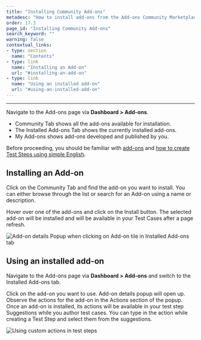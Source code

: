 ```yaml
---
title: "Installing Community Add-ons"
metadesc: "How to install add-ons from the Add-ons Community Marketplace."
order: 17.3
page_id: "Installing Community Add-ons"
search_keyword: ""
warning: false
contextual_links:
- type: section
  name: "Contents"
- type: link
  name: "Installing an Add-on"
  url: "#installing-an-add-on"
- type: link
  name: "Using an installed add-on"
  url: "#using-an-installed-add-on"
---
```

---


Navigate to the Add-ons page via **Dashboard > Add-ons**.

* Community Tab shows all the add-ons available for installation.
* The Installed Add-ons Tab shows the currently installed add-ons.
* My Add-ons shows add-ons developed and published by you.

Before proceeding, you should be familiar with [add-ons](https://testsigma.com/docs/addons/what-is-an-addon/) and [how to create Test Steps using simple English](https://testsigma.com/docs/test-cases/step-types/natural-language/).

## **Installing an Add-on**

Click on the Community Tab and find the add-on you want to install. You can either browse through the list or search for an Add-on using a name or description.

Hover over one of the add-ons and click on the Install button. The selected add-on will be installed and will be available in your Test Cases after a page refresh.

![Add-on details Popup when clicking on Add-on tile in Installed Add-ons tab](https://docs.testsigma.com/images/community-marketplace/add-on-details.gif.gif)

## **Using an installed add-on**

Navigate to the Add-ons page via **Dashboard > Add-ons** and switch to the Installed Add-ons tab.

Click on the add-on you want to use. Add-on details popup will open up. Observe the actions for the add-on in the Actions section of the popup. Once an add-on is installed, its actions will be available in your test step Suggestions while you author test cases. You can type in the action while creating a Test Step and select them from the suggestions.

![Using custom actions in test steps](https://docs.testsigma.com/images/community-marketplace/custom-addons-in-test-steps.png)

